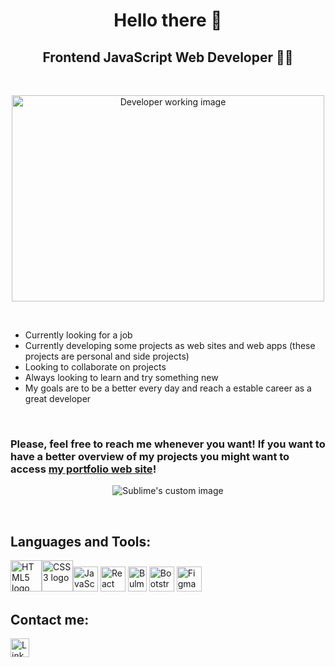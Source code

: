 # <h1  align="center">Hello there 👋</h1> 
## <h2 align="center">Frontend JavaScript Web Developer 👨‍💻</h2>
<br>
<p align="center">
  <img src="https://media3.giphy.com/media/qgQUggAC3Pfv687qPC/giphy.gif?cid=790b7611573f007d7eef5e33cd7b57d457f8145872c699f1&rid=giphy.gif&ct=g" alt="Developer working image" width="500" height="330"/>
</p>
<br>

* Currently looking for a job
* Currently developing some projects as web sites and web apps (these projects are personal and side projects)
* Looking to collaborate on projects
* Always looking to learn and try something new
* My goals are to be a better every day and reach a estable career as a great developer
<br>

### Please, feel free to reach me whenever you want! If you want to have a better overview of my projects you might want to access [my portfolio web site](https://guilhermezalla.github.io/)!

<p align="center">
  <img src="https://emojipedia-us.s3.amazonaws.com/source/skype/289/man-technologist_1f468-200d-1f4bb.png" alt="Sublime's custom image"/>
</p>

<br>

## Languages and Tools: 

<img src="https://upload.wikimedia.org/wikipedia/commons/thumb/6/61/HTML5_logo_and_wordmark.svg/200px-HTML5_logo_and_wordmark.svg.png" alt="HTML5 logo" width="50" height="50"><img src="https://upload.wikimedia.org/wikipedia/commons/d/d5/CSS3_logo_and_wordmark.svg" alt="CSS3 logo" width="50" height="50"><img src="https://upload.wikimedia.org/wikipedia/commons/thumb/9/99/Unofficial_JavaScript_logo_2.svg/2048px-Unofficial_JavaScript_logo_2.svg.png" alt="JavaScript logo" width="40" height="40">
<img src="https://raw.githubusercontent.com/reactjs/reactjs.org/main/src/icons/logo.svg" alt="React logo" width="40" height="40">
<img src="https://seeklogo.com/images/B/bulma-logo-45B5145BF4-seeklogo.com.png" alt="Bulma logo" width="30" height="40">
<img src="https://seeklogo.com/images/B/bootstrap-logo-3C30FB2A16-seeklogo.com.png" alt="Bootstrap logo" width="40" height="40">
<img src="https://upload.wikimedia.org/wikipedia/commons/3/33/Figma-logo.svg" alt="Figma logo" width="40" height="40">

## Contact me: 

<a href="https://www.linkedin.com/in/guilhermezalla/"><img src="https://cdn-icons-png.flaticon.com/512/174/174857.png" alt="LinkedIn logo" width="30" height="30"></a> 

